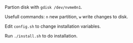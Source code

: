 Partion disk with `gdisk /dev/nvme0n1`.

Usefull commands: `n` new partition, `w` write changes to disk.

Edit `config.sh` to change installation variables.

Run `./install.sh` to do installation.
